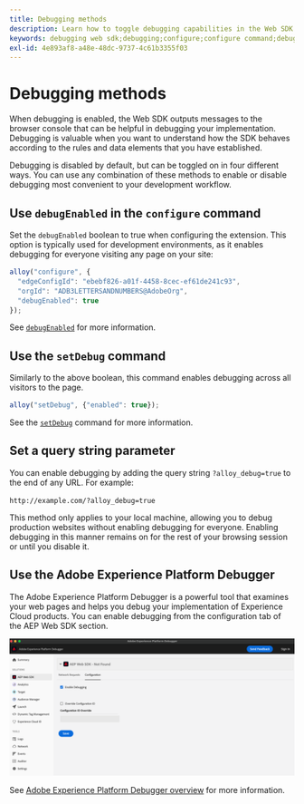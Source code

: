 ```yaml
---
title: Debugging methods
description: Learn how to toggle debugging capabilities in the Web SDK.
keywords: debugging web sdk;debugging;configure;configure command;debug command;edgeConfigId;setDebug;debugEnabled;debug;
exl-id: 4e893af8-a48e-48dc-9737-4c61b3355f03
---
```

# Debugging methods

When debugging is enabled, the Web SDK outputs messages to the browser console that can be helpful in debugging your implementation. Debugging is valuable when you want to understand how the SDK behaves according to the rules and data elements that you have established.

Debugging is disabled by default, but can be toggled on in four different ways. You can use any combination of these methods to enable or disable debugging most convenient to your development workflow.

## Use `debugEnabled` in the `configure` command

Set the `debugEnabled` boolean to true when configuring the extension. This option is typically used for development environments, as it enables debugging for everyone visiting any page on your site:

```js
alloy("configure", {
  "edgeConfigId": "ebebf826-a01f-4458-8cec-ef61de241c93",
  "orgId": "ADB3LETTERSANDNUMBERS@AdobeOrg",
  "debugEnabled": true
});
```

See [`debugEnabled`](../commands/configure/debugenabled.md) for more information.

## Use the `setDebug` command

Similarly to the above boolean, this command enables debugging across all visitors to the page.

```js
alloy("setDebug", {"enabled": true});
```

See the [`setDebug`](../commands/setdebug.md) command for more information.

## Set a query string parameter

You can enable debugging by adding the query string `?alloy_debug=true` to the end of any URL. For example:

`http://example.com/?alloy_debug=true`

This method only applies to your local machine, allowing you to debug production websites without enabling debugging for everyone. Enabling debugging in this manner remains on for the rest of your browsing session or until you disable it.

## Use the Adobe Experience Platform Debugger

The Adobe Experience Platform Debugger is a powerful tool that examines your web pages and helps you debug your implementation of Experience Cloud products. You can enable debugging from the configuration tab of the AEP Web SDK section.

![Enable debugger](../assets/enable-debugging.png)

See [Adobe Experience Platform Debugger overview](/help/debugger/home.md) for more information.
